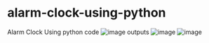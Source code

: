 # alarm-clock-using-python
Alarm Clock Using python 
code 
![image](https://user-images.githubusercontent.com/61576958/175772723-7a873c9b-03f6-45c5-9cdc-553f9a284fc6.png)
outputs
![image](https://user-images.githubusercontent.com/61576958/175772735-e3ac5750-c1fc-4890-af91-5ff9b2a072be.png)
![image](https://user-images.githubusercontent.com/61576958/175772749-658848b9-87cc-417e-9fcd-b05e17fe0823.png)
